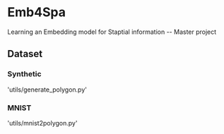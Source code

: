 # Emb4Spa
Learning an Embedding model for Staptial information -- Master project

## Dataset
### Synthetic
'utils/generate_polygon.py'
### MNIST
'utils/mnist2polygon.py'

